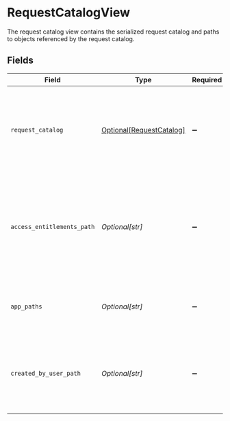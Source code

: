 # RequestCatalogView

The request catalog view contains the serialized request catalog and paths to objects referenced by the request catalog.


## Fields

| Field                                                                                                                                          | Type                                                                                                                                           | Required                                                                                                                                       | Description                                                                                                                                    |
| ---------------------------------------------------------------------------------------------------------------------------------------------- | ---------------------------------------------------------------------------------------------------------------------------------------------- | ---------------------------------------------------------------------------------------------------------------------------------------------- | ---------------------------------------------------------------------------------------------------------------------------------------------- |
| `request_catalog`                                                                                                                              | [Optional[RequestCatalog]](../../models/shared/requestcatalog.md)                                                                              | :heavy_minus_sign:                                                                                                                             | The RequestCatalog is used for managing which entitlements are requestable, and who can request them.                                          |
| `access_entitlements_path`                                                                                                                     | *Optional[str]*                                                                                                                                | :heavy_minus_sign:                                                                                                                             | JSONPATH expression indicating the location of the access entitlement objects, that the request catalog allows users to request, in the array. |
| `app_paths`                                                                                                                                    | *Optional[str]*                                                                                                                                | :heavy_minus_sign:                                                                                                                             | JSONPATH expression indicating the location of the App object in the array.                                                                    |
| `created_by_user_path`                                                                                                                         | *Optional[str]*                                                                                                                                | :heavy_minus_sign:                                                                                                                             | JSONPATH expression indicating the location of the User object, that created the request catalog, in the array.                                |